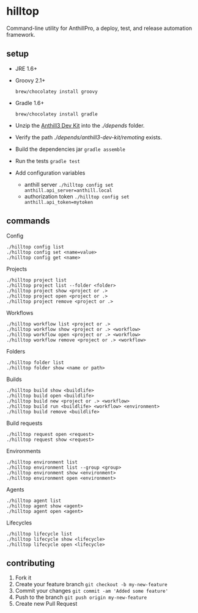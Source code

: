 # hilltop

Command-line utility for AnthillPro, a deploy, test, and release automation framework.

## setup

* JRE 1.6+
* Groovy 2.1+

    `brew/chocolatey install groovy`

* Gradle 1.6+

    `brew/chocolatey install gradle`

* Unzip the [Anthill3 Dev Kit](http://docs.urbancode.com/anthill3-help-3.8/html/DevKit.html) into the *./depends* folder.
 * Verify the path *./depends/anthill3-dev-kit/remoting* exists.
* Build the dependencies jar `gradle assemble`
* Run the tests `gradle test`
* Add configuration variables
    * anthill server `./hilltop config set anthill.api_server=anthill.local`
    * authorization token `./hilltop config set anthill.api_token=mytoken`

## commands

Config

    ./hilltop config list
    ./hilltop config set <name=value>
    ./hilltop config get <name>

Projects

    ./hilltop project list
    ./hilltop project list --folder <folder>
    ./hilltop project show <project or .>
    ./hilltop project open <project or .>
    ./hilltop project remove <project or .>

Workflows

    ./hilltop workflow list <project or .>
    ./hilltop workflow show <project or .> <workflow>
    ./hilltop workflow open <project or .> <workflow>
    ./hilltop workflow remove <project or .> <workflow>

Folders

    ./hilltop folder list
    ./hilltop folder show <name or path>

Builds

    ./hilltop build show <buildlife>
    ./hilltop build open <buildlife>
    ./hilltop build new <project or .> <workflow>
    ./hilltop build run <buildlife> <workflow> <environment>
    ./hilltop build remove <buildlife>

Build requests

    ./hilltop request open <request>
    ./hilltop request show <request>

Environments

    ./hilltop environment list
    ./hilltop environment list --group <group>
    ./hilltop environment show <environment>
    ./hilltop environment open <environment>

Agents

    ./hilltop agent list
    ./hilltop agent show <agent>
    ./hilltop agent open <agent>

Lifecycles

    ./hilltop lifecycle list
    ./hilltop lifecycle show <lifecycle>
    ./hilltop lifecycle open <lifecycle>

## contributing

1. Fork it
2. Create your feature branch `git checkout -b my-new-feature`
3. Commit your changes `git commit -am 'Added some feature'`
4. Push to the branch `git push origin my-new-feature`
5. Create new Pull Request
